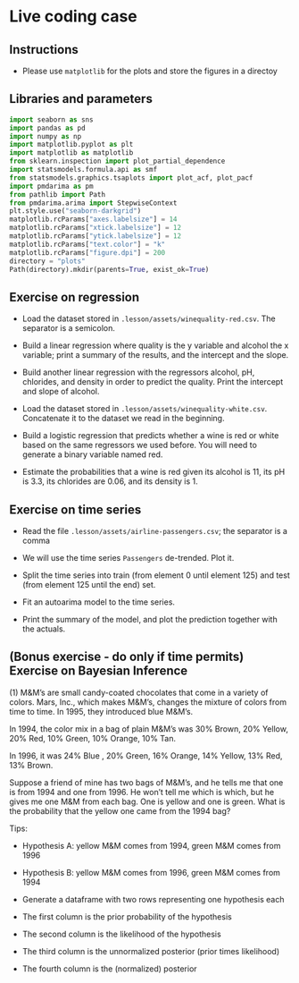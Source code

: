 # Live coding case

## Instructions

* Please use `matplotlib` for the plots and store the figures in a directoy

## Libraries and parameters

```python
import seaborn as sns
import pandas as pd
import numpy as np
import matplotlib.pyplot as plt
import matplotlib as matplotlib
from sklearn.inspection import plot_partial_dependence
import statsmodels.formula.api as smf
from statsmodels.graphics.tsaplots import plot_acf, plot_pacf
import pmdarima as pm
from pathlib import Path
from pmdarima.arima import StepwiseContext
plt.style.use("seaborn-darkgrid")
matplotlib.rcParams["axes.labelsize"] = 14
matplotlib.rcParams["xtick.labelsize"] = 12
matplotlib.rcParams["ytick.labelsize"] = 12
matplotlib.rcParams["text.color"] = "k"
matplotlib.rcParams["figure.dpi"] = 200
directory = "plots"
Path(directory).mkdir(parents=True, exist_ok=True)
```

## Exercise on regression

* Load the dataset stored in `.lesson/assets/winequality-red.csv`. The separator is a semicolon.

* Build a linear regression where quality is the y variable and alcohol the x variable; print a summary of the results, and the intercept and the slope.

* Build another linear regression with the regressors alcohol, pH, chlorides, and density in order to predict the quality. Print the intercept and slope of alcohol.

* Load the dataset stored in `.lesson/assets/winequality-white.csv`. Concatenate it to the dataset we read in the beginning.

* Build a logistic regression that predicts whether a wine is red or white based on the same regressors we used before. You will need to generate a binary variable named red.

* Estimate the probabilities that a wine is red given its alcohol is 11, its pH is 3.3, its chlorides are 0.06, and its density is 1.

## Exercise on time series

* Read the file `.lesson/assets/airline-passengers.csv`; the separator is a comma

* We will use the time series `Passengers` de-trended. Plot it.

* Split the time series into train (from element 0 until element 125) and test (from element 125 until the end) set.

* Fit an autoarima model to the time series.

* Print the summary of the model, and plot the prediction together with the actuals.

## (Bonus exercise - do only if time permits) Exercise on Bayesian Inference

(1) M&M’s are small candy-coated chocolates that come in a variety of colors. Mars, Inc., which makes M&M’s, changes the mixture of colors from time to time. In 1995, they introduced blue M&M’s.

In 1994, the color mix in a bag of plain M&M’s was 30% Brown, 20% Yellow, 20% Red, 10% Green, 10% Orange, 10% Tan.

In 1996, it was 24% Blue , 20% Green, 16% Orange, 14% Yellow, 13% Red, 13% Brown.

Suppose a friend of mine has two bags of M&M’s, and he tells me that one is from 1994 and one from 1996. He won’t tell me which is which, but he gives me one M&M from each bag. One is yellow and one is green. What is the probability that the yellow one came from the 1994 bag?

Tips:

* Hypothesis A: yellow M&M comes from 1994, green M&M comes from 1996

* Hypothesis B: yellow M&M comes from 1996, green M&M comes from 1994

* Generate a dataframe with two rows representing one hypothesis each

* The first column is the prior probability of the hypothesis

* The second column is the likelihood of the hypothesis

* The third column is the unnormalized posterior (prior times likelihood)

* The fourth column is the (normalized) posterior